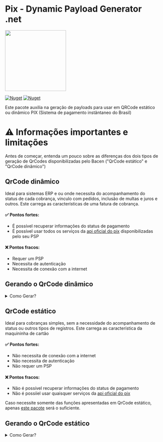 # Pix - Dynamic Payload Generator .net


<img width='200' src='https://user-images.githubusercontent.com/5353685/101644586-233eb080-3a14-11eb-9cec-2172586abfde.png'/>

[![Nuget](https://img.shields.io/nuget/dt/pix-dynamic-payload-generator.net)](https://www.nuget.org/packages/pix-dynamic-payload-generator.net)
[![Nuget](https://img.shields.io/nuget/v/pix-dynamic-payload-generator.net)](https://www.nuget.org/packages/pix-dynamic-payload-generator.net)

Este pacote auxilia na geração de payloads para usar em QRCode estático ou dinâmico PIX (Sistema de pagamento instântaneo do Brasil)

# ⚠ Informações importantes e limitações
Antes de começar, entenda um pouco sobre as diferenças dos dois tipos de geração de QrCodes disponibilizadas pelo Bacen ("QrCode estático" e "QrCode dinâmico")

## QrCode dinâmico
Ideal para sistemas ERP e ou onde necessita do acompanhamento do status de cada cobrança, vinculo com pedidos, inclusão de multas e juros e outros.
Este carrega as características de uma fatura de cobrança.

#### ✅ Pontos fortes:
- É possível recuperar informações do status de pagamento
- É possível usar todos os serviços da [api oficial do pix](https://bacen.github.io/pix-api/#/Pix/get_pix) disponibilizadas pelo seu PSP

#### ❌ Pontos fracos:
- Requer um PSP
- Necessita de autenticação
- Necessita de conexão com a internet

## Gerando o QrCode dinâmico
<details>
   <summary> Como Gerar?</summary>

### Instale [este pacote](https://www.nuget.org/packages/pix-dynamic-payload-generator.net) na sua aplicação.

# Gerandor QrCode Dinâmico

1 - Crie uma cobrança

```csharp
var cob = new CobRequest(_chave: "1b0e2743-0769-4f21-b0b7-9cfddb2a5a2b")
{
    Calendario = new Calendario
    {
        Expiracao = 3600
    },
    Devedor = new Devedor
    {
        Cpf = "12345678909",
        Nome = "Francisco da Silva",
    },
    Valor = new Valor
    {
        Original = "1.00"
    },
    SolicitacaoPagador = "Serviço realizado.",
    InfoAdicionais = new System.Collections.Generic.List<InfoAdicional>
    {
        new InfoAdicional
        {
            Nome = "Campo 1",
            Valor = "Informação Adicional1 do PSP-Recebedor"
        },
        new InfoAdicional
        {
            Nome = "Campo 2",
            Valor = "Informação Adicional2 do PSP-Recebedor"
        }
    }
};

var cobRequest = new CobRequestService();

var cb = await cobRequest.Create(System.Guid.NewGuid().ToString("N"), cob);
```

2 - Consultar a cobrança gerada

```csharp
var cobRequest = new CobRequestService();

var cob = await cobRequest.GetByTxId("496b0fd872ba49a0ad5b55572debdabf");

var payload = cob.ToPayload(new Merchant("Alexandre Lima", "Presidente Prudente"));

var stringToQrCode = payload.GenerateStringToQrCode();

```

2 - Gerar o Payload a partir da cobrança criada
```csharp
var payload = cobranca.ToPayload("O-TxtId-Aqui", new Merchant("Alexandre Sanlim", "Presidente Prudente"));
```

3 - Pegar uma string para setar em um QrCode a aprtir do Payload gerado

```csharp
var stringToQrCode = payload.GenerateStringToQrCode();
```

Retornará uma string como esta:

```
00020126580014br.gov.bcb.pix0136bee05743-4291-4f3c-9259-595df1307ba1520400005303986540510.005802BR5914Alexandre Lima6019Presidente Prudente62180514Um-Id-Qualquer6304D475
```

4 - Por fim, basta setar em um QRCode! ;)

</details>




## QrCode estático
Ideal para cobranças simples, sem a necessidade do acompanhamento de status ou outros tipos de registros.
Este carrega as característica da maquininha de cartão

#### ✅ Pontos fortes:
- Não necessita de conexão com a internet
- Não necessita de autenticação
- Não requer um PSP

#### ❌ Pontos fracos:
- Não é possível recuperar informações do status de pagamento
- Não é possiíel usar quaisquer serviços da [api oficial do pix](https://bacen.github.io/pix-api/#/Pix/get_pix)

Caso necessite somente das funções apresentadas em QrCode estático, apenas [este pacote](https://github.com/alexandresanlim/pix-payload-generator.net) será o suficiente.

## Gerando o QrCode estático
<details>
   <summary> Como Gerar?</summary>

### Instale [este pacote](https://www.nuget.org/packages/pix-dynamic-payload-generator.net) na sua aplicação.

# Gerandor QrCode Estático

1 - Crie uma instância de Cobrança usando como parâmetros a chave pix, em seguida converta para um Payload passando como parâmetro o id de identificação da transação e informações do títular da conta.

```csharp
var cobranca = new Cobranca(_chave: "bee05743-4291-4f3c-9259-595df1307ba1");
```

#### Você pode optar por adicionar mais algumas informações (não obrigatório):
- Valor (Caso não informado, ficará livre para o pagador digitar o valor);
- Descriçao (Caso informado, aparecerá no momento do pagamento).

Exemplo, definindo o valor de R$ 15,00 e descrição "Pagamento do pedido X":
```csharp
Cobranca cobranca = new Cobranca(_chave: "bee05743-4291-4f3c-9259-595df1307ba1")
{
    SolicitacaoPagador = "Pagamento do Pedido X",
    Valor = new Valor
    {
        Original = "15.00"
    }
};

```

2 - Gerar o Payload a partir da cobrança criada
```csharp
var payload = cobranca.ToPayload("O-TxtId-Aqui", new Merchant("Alexandre Sanlim", "Presidente Prudente"));
```

3 - Pegar uma string para setar em um QrCode a aprtir do Payload gerado

```csharp
var stringToQrCode = payload.GenerateStringToQrCode();
```

Retornará uma string como esta:

```
00020126580014br.gov.bcb.pix0136bee05743-4291-4f3c-9259-595df1307ba1520400005303986540510.005802BR5914Alexandre Lima6019Presidente Prudente62180514Um-Id-Qualquer6304D475
```

4 - Por fim, basta setar em um QRCode! ;)

<img src='https://dyn-qrcode.vercel.app/api?url=00020126580014br.gov.bcb.pix0136bee05743-4291-4f3c-9259-595df1307ba1520400005303986540510.005802BR5914Alexandre%20Lima6019Presidente%20Prudente62180514Um-Id-Qualquer6304D475' />

</details>

